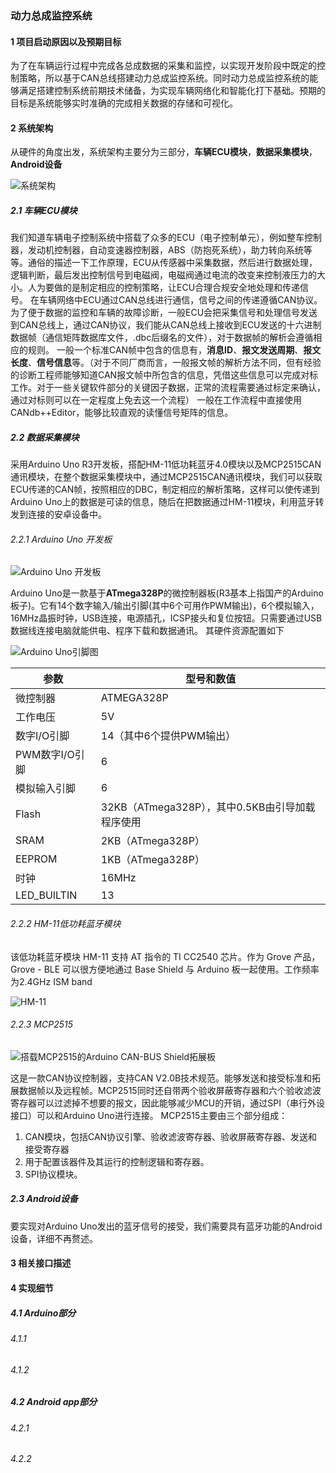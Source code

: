 ### 动力总成监控系统
#### 1 项目启动原因以及预期目标
为了在车辆运行过程中完成各总成数据的采集和监控，以实现开发阶段中既定的控制策略，所以基于CAN总线搭建动力总成监控系统。同时动力总成监控系统的能够满足搭建控制系统前期技术储备，为实现车辆网络化和智能化打下基础。预期的目标是系统能够实时准确的完成相关数据的存储和可视化。
#### 2 系统架构
从硬件的角度出发，系统架构主要分为三部分，**车辆ECU模块**，**数据采集模块**，**Android设备**

![系统架构](img/系统架构图.png)

##### 2.1 车辆ECU模块
我们知道车辆电子控制系统中搭载了众多的ECU（电子控制单元），例如整车控制器，发动机控制器，自动变速器控制器，ABS（防抱死系统），助力转向系统等等。通俗的描述一下工作原理，ECU从传感器中采集数据，然后进行数据处理，逻辑判断，最后发出控制信号到电磁阀，电磁阀通过电流的改变来控制液压力的大小。人为要做的是制定相应的控制策略，让ECU合理合规安全地处理和传递信号。
在车辆网络中ECU通过CAN总线进行通信，信号之间的传递遵循CAN协议。为了便于数据的监控和车辆的故障诊断，一般ECU会把采集信号和处理信号发送到CAN总线上，通过CAN协议，我们能从CAN总线上接收到ECU发送的十六进制数据帧（通信矩阵数据库文件，.dbc后缀名的文件），对于数据帧的解析会遵循相应的规则。
一般一个标准CAN帧中包含的信息有，**消息ID**、**报文发送周期**、**报文长度**、**信号信息**等。（对于不同厂商而言，一般报文帧的解析方法不同，但有经验的诊断工程师能够知道CAN报文帧中所包含的信息，凭借这些信息可以完成对标工作。对于一些关键软件部分的关键因子数据，正常的流程需要通过标定来确认，通过对标则可以在一定程度上免去这一个流程）
一般在工作流程中直接使用CANdb++Editor，能够比较直观的读懂信号矩阵的信息。

##### 2.2 数据采集模块
采用Arduino Uno R3开发板，搭配HM-11低功耗蓝牙4.0模块以及MCP2515CAN通讯模块，在整个数据采集模块中，通过MCP2515CAN通讯模块，我们可以获取ECU传递的CAN帧，按照相应的DBC，制定相应的解析策略，这样可以使传递到Arduino Uno上的数据是可读的信息，随后在把数据通过HM-11模块，利用蓝牙转发到连接的安卓设备中。

###### 2.2.1 Arduino Uno 开发板

![Arduino Uno 开发板](img/ArduinoUno开发板.jpg)

Arduino Uno是一款基于**ATmega328P**的微控制器板(R3基本上指国产的Arduino板子)。它有14个数字输入/输出引脚(其中6个可用作PWM输出)，6个模拟输入，16MHz晶振时钟，USB连接，电源插孔，ICSP接头和复位按钮。只需要通过USB数据线连接电脑就能供电、程序下载和数据通讯。
其硬件资源配置如下

![Arduino Uno引脚图](img/ArduinoUno引脚图.jpg)


|参数  |型号和数值  |
| --- | --- |
|微控制器  |ATMEGA328P  |
|工作电压  |5V  |
|数字I/O引脚  |14（其中6个提供PWM输出）  |
|PWM数字I/O引脚  |6  |
|模拟输入引脚  |6  |
|Flash  |32KB（ATmega328P），其中0.5KB由引导加载程序使用  |
|SRAM  |2KB（ATmega328P）|
|EEPROM  |1KB（ATmega328P）  |
|时钟  |16MHz  |
|LED_BUILTIN  |13  |

###### 2.2.2 HM-11低功耗蓝牙模块

该低功耗蓝牙模块 HM-11 支持 AT 指令的 TI CC2540 芯片。作为 Grove 产品，Grove - BLE 可以很方便地通过 Base Shield 与 Arduino 板一起使用。工作频率为2.4GHz ISM band

![HM-11](img/HM-11.png)


###### 2.2.3 MCP2515

![搭载MCP2515的Arduino CAN-BUS Shield拓展板](img/MCP2515.png)

这是一款CAN协议控制器，支持CAN V2.0B技术规范。能够发送和接受标准和拓展数据帧以及远程帧。MCP2515同时还自带两个验收屏蔽寄存器和六个验收滤波寄存器可以过滤掉不想要的报文，因此能够减少MCU的开销，通过SPI（串行外设接口）可以和Arduino Uno进行连接。
MCP2515主要由三个部分组成：

1. CAN模块，包括CAN协议引擎、验收滤波寄存器、验收屏蔽寄存器、发送和接受寄存器
2. 用于配置该器件及其运行的控制逻辑和寄存器。
3. SPI协议模块。

##### 2.3 Android设备
要实现对Arduino Uno发出的蓝牙信号的接受，我们需要具有蓝牙功能的Android设备，详细不再赘述。

#### 3 相关接口描述

#### 4 实现细节

##### 4.1 Arduino部分
###### 4.1.1
###### 4.1.2

##### 4.2 Android app部分
###### 4.2.1
###### 4.2.2
